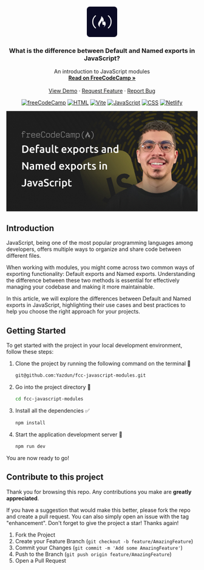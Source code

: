<div id="top"></div>

<!-- PROJECT LOGO -->
<br />
<div align="center">
  <a href="https://www.freecodecamp.org/">
    <img src="./public/fcc.png" alt="Logo" width="80" height="80">
  </a>

<h3 align="center">What is the difference between Default and Named exports in JavaScript?</h3>

  <p align="center">
    An introduction to JavaScript modules
    <br />
    <a href="https://www.freecodecamp.org/news/what-is-the-difference-between-default-and-named-exports-in-javascript"><strong>Read on FreeCodeCamp »</strong></a>
    <br />
    <br />
    <a href="https://fcc-javascript-modules.netlify.app/">View Demo</a>
    ·
    <a href="https://github.com/Yazdun/fcc-javascript-modules/issues">Request Feature</a>
    ·
    <a href="https://github.com/Yazdun/fcc-javascript-modules/issues">Report Bug</a>
  </p>

[![freeCodeCamp](https://img.shields.io/badge/-freeCodeCamp-brightgreen?logo=freeCodeCamp)](https://www.freecodecamp.org/)
[![HTML](https://img.shields.io/badge/-HTML-orange?logo=html5)](https://developer.mozilla.org/en-US/docs/Web/HTML)
[![Vite](https://img.shields.io/badge/-Vite-663399?logo=vite)](https://vitejs.dev/)
[![JavaScript](https://img.shields.io/badge/-JavaScript-yellow?logo=javascript)](https://developer.mozilla.org/en-US/docs/Web/JavaScript)
[![CSS](https://img.shields.io/badge/-CSS-blue?logo=css3)](https://developer.mozilla.org/en-US/docs/Web/CSS)
[![Netlify](https://img.shields.io/badge/-Netlify-006400?logo=netlify)](https://www.netlify.com/)

</div>

<div align="center">

![Thumbnail](./public/thumbnail.jpg)

</div>

## Introduction

JavaScript, being one of the most popular programming languages among developers, offers multiple ways to organize and share code between different files.

When working with modules, you might come across two common ways of exporting functionality: Default exports and Named exports.
Understanding the difference between these two methods is essential for effectively managing your codebase and making it more maintainable.

In this article, we will explore the differences between Default and Named exports in JavaScript, highlighting their use cases and best practices to help you choose the right approach for your projects.

## Getting Started

To get started with the project in your local development environment, follow
these steps:

1. Clone the project by running the following command on the terminal 🔽
   ```sh
   git@github.com:Yazdun/fcc-javascript-modules.git
   ```
2. Go into the project directory 🔽

   ```sh
   cd fcc-javascript-modules
   ```

3. Install all the dependencies ✅
   ```sh
   npm install
   ```
4. Start the application development server 🚀
   ```sh
   npm run dev
   ```

You are now ready to go!

## Contribute to this project

Thank you for browsing this repo. Any contributions you make are **greatly
appreciated**.

If you have a suggestion that would make this better, please fork the repo and
create a pull request. You can also simply open an issue with the tag
"enhancement". Don't forget to give the project a star! Thanks again!

1. Fork the Project
2. Create your Feature Branch (`git checkout -b feature/AmazingFeature`)
3. Commit your Changes (`git commit -m 'Add some AmazingFeature'`)
4. Push to the Branch (`git push origin feature/AmazingFeature`)
5. Open a Pull Request
